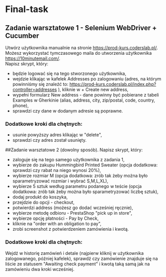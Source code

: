 # Final-task  
## Zadanie warsztatowe 1 - Selenium WebDriver + Cucumber  

Utwórz użytkownika manualnie na stronie https://prod-kurs.coderslab.pl/.  
Możesz wykorzystać tymczasowego maila do utworzenia użytkownika https://10minutemail.com/.  
Napisz skrypt, który:  
* będzie logować się na tego stworzonego użytkownika,  
* wejdzie klikając w kafelek Addresses po zalogowaniu (adres, na którym powinniśmy się znaleźć to: https://prod-kurs.coderslab.pl/index.php?controller=addresses ),
kliknie w + Create new address,  
* wypełni formularz New address - dane powinny być pobierane z tabeli Examples w Gherkinie (alias, address, city, zip/postal, code, country, phone),  
* sprawdzi czy dane w dodanym adresie są poprawne.    
  
### Dodatkowe kroki dla chętnych:  
* usunie powyższy adres klikając w "delete",  
* sprawdzi czy adres został usunięty.  


  
##Zadanie warsztatowe 2 (dowolny sposób). Napisz skrypt, który:
* zaloguje się na tego samego użytkownika z zadania 1,
* wybierze do zakupu Hummingbird Printed Sweater (opcja dodatkowa: sprawdzi czy rabat na niego wynosi 20%),
* wybierze rozmiar M (opcja dodatkowa: zrób tak żeby można było sparametryzować rozmiar i wybrać S,M,L,XL),
* wybierze 5 sztuk według parametru podanego w teście (opcja dodatkowa: zrób tak żeby można było sparametryzować liczbę sztuk),
* dodaj produkt do koszyka,
* przejdzie do opcji - checkout,
* potwierdzi address (możesz go dodać wcześniej ręcznie),
* wybierze metodę odbioru - PrestaShop "pick up in store",
* wybierze opcję płatności - Pay by Check,
* kliknie na "order with an obligation to pay",
* zrobi screenshot z potwierdzeniem zamówienia i kwotą.
### Dodatkowe kroki dla chętnych:
Wejdź w historię zamówień i detale (najpierw kliknij w użytkownika zalogowanego, później kafelek),
sprawdź czy zamówienie znajduje się na liście ze statusem "Awaiting check payment" i kwotą taką samą jak na zamówieniu dwa kroki wcześniej.

